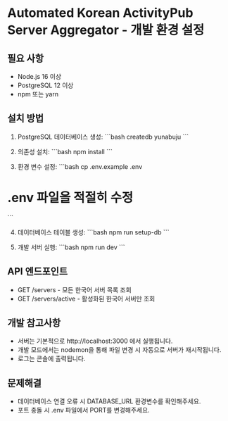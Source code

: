 # Automated Korean ActivityPub Server Aggregator - 개발 환경 설정

## 필요 사항

- Node.js 16 이상
- PostgreSQL 12 이상
- npm 또는 yarn

## 설치 방법

1. PostgreSQL 데이터베이스 생성:
   \`\`\`bash
   createdb yunabuju
   \`\`\`

2. 의존성 설치:
   \`\`\`bash
   npm install
   \`\`\`

3. 환경 변수 설정:
   \`\`\`bash
   cp .env.example .env

# .env 파일을 적절히 수정

\`\`\`

4. 데이터베이스 테이블 생성:
   \`\`\`bash
   npm run setup-db
   \`\`\`

5. 개발 서버 실행:
   \`\`\`bash
   npm run dev
   \`\`\`

## API 엔드포인트

- GET /servers - 모든 한국어 서버 목록 조회
- GET /servers/active - 활성화된 한국어 서버만 조회

## 개발 참고사항

- 서버는 기본적으로 http://localhost:3000 에서 실행됩니다.
- 개발 모드에서는 nodemon을 통해 파일 변경 시 자동으로 서버가 재시작됩니다.
- 로그는 콘솔에 출력됩니다.

## 문제해결

- 데이터베이스 연결 오류 시 DATABASE_URL 환경변수를 확인해주세요.
- 포트 충돌 시 .env 파일에서 PORT를 변경해주세요.
